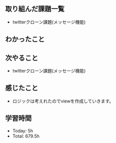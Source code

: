 ## 取り組んだ課題一覧
- twitterクローン課題(メッセージ機能)
## わかったこと
## 次やること
-  twitterクローン課題(メッセージ機能)
## 感じたこと
- ロジックは考えれたのでviewを作成していきます。
## 学習時間
- Today: 5h
- Total: 679.5h